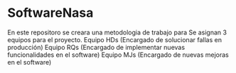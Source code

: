 # SoftwareNasa
En este repositoro se creara una metodologia de trabajo para  Se asignan 3 equipos para el proyecto. Equipo HDs (Encargado de solucionar fallas en producción) Equipo RQs (Encargado de implementar nuevas funcionalidades en el software) Equipo MJs (Encargado de nuevas mejoras en el software)
